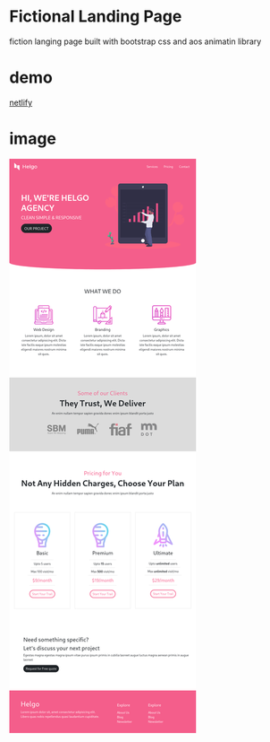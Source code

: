 # Fictional Landing Page

fiction langing page built with bootstrap css and aos animatin library

# demo

[netlify](https://competent-knuth-f2c609.netlify.app)

# image

![image](Screenshot.png)
